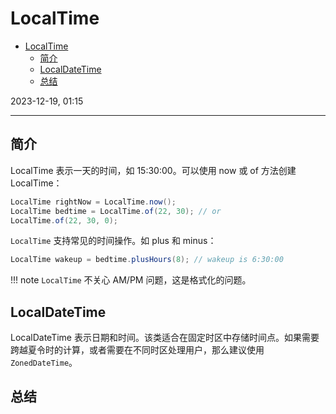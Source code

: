 # LocalTime

- [LocalTime](#localtime)
  - [简介](#简介)
  - [LocalDateTime](#localdatetime)
  - [总结](#总结)

2023-12-19, 01:15
****

## 简介

LocalTime 表示一天的时间，如 15:30:00。可以使用 now 或 of 方法创建 LocalTime：

```java
LocalTime rightNow = LocalTime.now();
LocalTime bedtime = LocalTime.of(22, 30); // or 
LocalTime.of(22, 30, 0);
```

`LocalTime` 支持常见的时间操作。如 plus 和 minus：

```java
LocalTime wakeup = bedtime.plusHours(8); // wakeup is 6:30:00
```

!!! note
    `LocalTime` 不关心 AM/PM 问题，这是格式化的问题。

## LocalDateTime

LocalDateTime 表示日期和时间。该类适合在固定时区中存储时间点。如果需要跨越夏令时的计算，或者需要在不同时区处理用户，那么建议使用 `ZonedDateTime`。

## 总结

